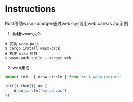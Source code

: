 # Instructions
Rust借助wasm-bindgen通过web-sys调用web canvas api示例

1. 构建wasm文件
```shell
# 安装 wasm-pack
$ cargo install wasm-pack
# 构建 wasm 项目
$ wasm-pack build --target web
```

2. web集成

```javascript
import init, { draw_circle } from 'rust_wasm_project'

init().then(() => {
    draw_circle('my_canvas')
})
```